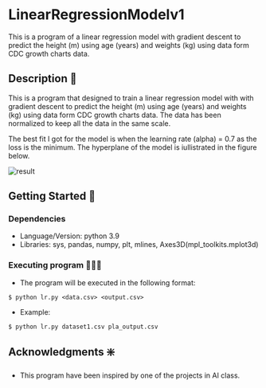 # LinearRegressionModelv1
This is a program of a linear regression model with gradient descent to predict the height (m) using age (years) and weights (kg) using data form CDC growth charts data.

## Description 🧐

This is a program that designed to train a linear regression model  with with gradient descent to predict the height (m) using age (years) and weights (kg) using data form CDC growth charts data. The data has been normalized to keep all the data in the same scale. 

The best fit I got for the model is when the learning rate (alpha) = 0.7 as the loss is the minimum. The hyperplane of the model is iullistrated in the figure below.

![result](lrFigure)

## Getting Started 🚀

### Dependencies

* Language/Version: python 3.9
* Libraries: sys, pandas, numpy, plt, mlines, Axes3D(mpl_toolkits.mplot3d)

### Executing program 👩🏻‍💻

* The program will be executed in the following format: 
```
$ python lr.py <data.csv> <output.csv>
```
* Example:
```
$ python lr.py dataset1.csv pla_output.csv
```

## Acknowledgments ❇️

* This program have been inspired by one of the projects in AI class.

